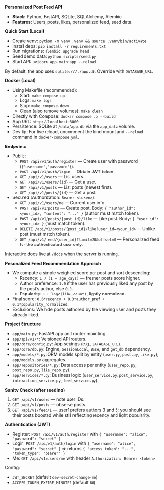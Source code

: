 **Personalized Post Feed API**

- **Stack:** Python, FastAPI, SQLite, SQLAlchemy, Alembic
- **Features:** Users, posts, likes, personalized feed, seed data.

**Quick Start (Local)**
- Create venv: `python -m venv .venv && source .venv/bin/activate`
- Install deps: `pip install -r requirements.txt`
- Run migrations: `alembic upgrade head`
- Seed demo data: `python scripts/seed.py`
- Start API: `uvicorn app.main:app --reload`

By default, the app uses `sqlite:///./app.db`. Override with `DATABASE_URL`.

**Docker (Local)**
- Using Makefile (recommended):
  - Start: `make compose-up`
  - Logs: `make logs`
  - Stop: `make compose-down`
  - Clean (also remove volumes): `make clean`
- Directly with Compose: `docker compose up --build`
- App URL: `http://localhost:8000`
- Persistence: SQLite at `/data/app.db` via the `app_data` volume.
- Dev tip: For live reload, uncomment the bind mount and `--reload` command in `docker-compose.yml`.

**Endpoints**
- Public:
  - `POST /api/v1/auth/register` — Create user with password (`{"username","password"}`).
  - `POST /api/v1/auth/login` — Obtain JWT token.
  - `GET /api/v1/users` — List users.
  - `GET /api/v1/users/{id}` — Get a user.
  - `GET /api/v1/posts` — List posts (newest first).
  - `GET /api/v1/posts/{id}` — Get a post.
- Secured (Authorization: `Bearer <token>`):
  - `GET /api/v1/users/me` — Current user info.
  - `POST /api/v1/posts` — Create post. Body: `{ "author_id": <your_id>, "content": "..." }` (author must match token).
  - `POST /api/v1/posts/{post_id}/like` — Like post. Body: `{ "user_id": <your_id> }` (must match token).
  - `DELETE /api/v1/posts/{post_id}/like?user_id=<your_id>` — Unlike post (must match token).
  - `GET /api/v1/feed/{user_id}?limit=20&offset=0` — Personalized feed for the authenticated user only.

Interactive docs live at `/docs` when the server is running.

**Pesonalized Feed Recommendation Approach**
- We compute a simple weighted score per post and sort descending:
  - Recency: `1 / (1 + age_days)` — fresher posts score higher.
  - Author preference: `1.0` if the user has previously liked any post by the post’s author, else `0.0`.
  - Popularity: `1 + log2(like_count)`, lightly normalized.
- Final score: `0.6*recency + 0.3*author_pref + 0.1*popularity_normalized`.
- Exclusions: We hide posts authored by the viewing user and posts they already liked.

**Project Structure**
- `app/main.py`: FastAPI app and router mounting.
- `app/api/v1/*`: Versioned API routers.
- `app/core/config.py`: App settings (e.g., `DATABASE_URL`).
- `app/core/db.py`: Engine, `SessionLocal`, `Base`, and `get_db` dependency.
- `app/models/*.py`: ORM models split by entity (`user.py`, `post.py`, `like.py`); `app/models.py` aggregates.
- `app/repositories/*.py`: Data access per entity (`user_repo.py`, `post_repo.py`, `like_repo.py`).
- `app/services/*.py`: Business logic (`user_service.py`, `post_service.py`, `interaction_service.py`, `feed_service.py`).

**Sanity Check (after seeding)**
1. `GET /api/v1/users` — note user IDs.
2. `GET /api/v1/posts` — observe posts.
3. `GET /api/v1/feed/1` — user1 prefers authors 3 and 5; you should see their posts boosted while still reflecting recency and light popularity.

**Authentication (JWT)**
- Register: `POST /api/v1/auth/register` with `{ "username": "alice", "password": "secret" }`
- Login: `POST /api/v1/auth/login` with `{ "username": "alice", "password": "secret" }` ⇒ returns `{ "access_token": "...", "token_type": "bearer" }`
- Me: `GET /api/v1/users/me` with header `Authorization: Bearer <token>`

Config:
- `JWT_SECRET` (default `dev-secret-change-me`)
- `ACCESS_TOKEN_EXPIRE_MINUTES` (default `60`)
